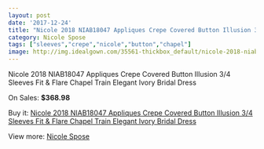 ```yaml
---
layout: post
date: '2017-12-24'
title: "Nicole 2018 NIAB18047 Appliques Crepe Covered Button Illusion 3/4 Sleeves Fit & Flare Chapel Train Elegant Ivory Bridal Dress"
category: Nicole Spose
tags: ["sleeves","crepe","nicole","button","chapel"]
image: http://img.idealgown.com/35561-thickbox_default/nicole-2018-niab18047-appliques-crepe-covered-button-illusion-3-4-sleeves-fit-flare-chapel-train-elegant-ivory-bridal-dress.jpg
---
```

Nicole 2018 NIAB18047 Appliques Crepe Covered Button Illusion 3/4 Sleeves Fit & Flare Chapel Train Elegant Ivory Bridal Dress

On Sales: **$368.98**
<a href="https://www.idealgown.com/en/nicole-spose/12309-nicole-2018-niab18047-appliques-crepe-covered-button-illusion-3-4-sleeves-fit-flare-chapel-train-elegant-ivory-bridal-dress.html"><amp-img layout="responsive" width="600" height="600" src="//img.idealgown.com/35561-thickbox_default/nicole-2018-niab18047-appliques-crepe-covered-button-illusion-3-4-sleeves-fit-flare-chapel-train-elegant-ivory-bridal-dress.jpg" alt="Nicole 2018 NIAB18047 Appliques Crepe Covered Button Illusion 3/4 Sleeves Fit & Flare Chapel Train Elegant Ivory Bridal Dress 0" /></a>
<a href="https://www.idealgown.com/en/nicole-spose/12309-nicole-2018-niab18047-appliques-crepe-covered-button-illusion-3-4-sleeves-fit-flare-chapel-train-elegant-ivory-bridal-dress.html"><amp-img layout="responsive" width="600" height="600" src="//img.idealgown.com/35563-thickbox_default/nicole-2018-niab18047-appliques-crepe-covered-button-illusion-3-4-sleeves-fit-flare-chapel-train-elegant-ivory-bridal-dress.jpg" alt="Nicole 2018 NIAB18047 Appliques Crepe Covered Button Illusion 3/4 Sleeves Fit & Flare Chapel Train Elegant Ivory Bridal Dress 1" /></a>
<a href="https://www.idealgown.com/en/nicole-spose/12309-nicole-2018-niab18047-appliques-crepe-covered-button-illusion-3-4-sleeves-fit-flare-chapel-train-elegant-ivory-bridal-dress.html"><amp-img layout="responsive" width="600" height="600" src="//img.idealgown.com/35562-thickbox_default/nicole-2018-niab18047-appliques-crepe-covered-button-illusion-3-4-sleeves-fit-flare-chapel-train-elegant-ivory-bridal-dress.jpg" alt="Nicole 2018 NIAB18047 Appliques Crepe Covered Button Illusion 3/4 Sleeves Fit & Flare Chapel Train Elegant Ivory Bridal Dress 2" /></a>

Buy it: [Nicole 2018 NIAB18047 Appliques Crepe Covered Button Illusion 3/4 Sleeves Fit & Flare Chapel Train Elegant Ivory Bridal Dress](https://www.idealgown.com/en/nicole-spose/12309-nicole-2018-niab18047-appliques-crepe-covered-button-illusion-3-4-sleeves-fit-flare-chapel-train-elegant-ivory-bridal-dress.html "Nicole 2018 NIAB18047 Appliques Crepe Covered Button Illusion 3/4 Sleeves Fit & Flare Chapel Train Elegant Ivory Bridal Dress")

View more: [Nicole Spose](https://www.idealgown.com/en/218-nicole-spose "Nicole Spose")